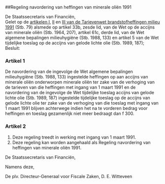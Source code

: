 <meta http-equiv='Content-Type' content='text/html; charset=utf-8' />

##Regeling navordering van heffingen van minerale oliën 1991 

De Staatssecretaris van Financiën,  
Gelet op de [artikelen I](../../../../../../../../../../wet/tarievenwet/brandstofheffingen/milieu/1991/BWBR0005002/README.md), [II](../../../../../../../../../../wet/tarievenwet/brandstofheffingen/milieu/1991/BWBR0005002/README.md) en [III van de Tarievenwet brandstofheffingen milieu 1991](../../../../../../../../../../wet/tarievenwet/brandstofheffingen/milieu/1991/BWBR0005002/README.md) (Stb. 79) alsmede op artikel 33b, zesde lid, van de Wet op de accijns van minerale oliën (Stb. 1964, 207), artikel 61c, derde lid, van de Wet algemene bepalingen milieuhygiëne (Stb. 1988, 133) en artikel 5 van de Wet tijdelijke toeslag op de accijns van gelode lichte olie (Stb. 1989, 187);
Besluit:    

### Artikel  1  

De navordering van de ingevolge de Wet algemene bepalingen milieuhygiëne (Stb. 1988, 133) ingestelde heffingen op aan accijns van minerale oliën onderworpen minerale oliën ter zake van de verhoging van de tarieven van die heffingen met ingang van 1 maart 1991 en de navordering van de ingevolge de Wet tijdelijke toeslag accijns van gelode lichte olie (Stb. 1989, 187) ingestelde tijdelijke toeslag op de accijns van gelode lichte olie ter zake van de verhoging van die toeslag met ingang van 1 maart 1991 blijven achterwege indien het na te vorderen bedrag voor heffingen en toeslag gezamenlijk niet meer bedraagt dan f 300. 

### Artikel  2  

1.  Deze regeling treedt in werking met ingang van 1 maart 1991.   
2.  Deze regeling kan worden aangehaald als Regeling navordering van heffingen van minerale oliën 1991.  

De 
Staatssecretaris van Financiën, 

Namens deze,

De 
plv. Directeur-Generaal voor Fiscale Zaken,
D. E.  Witteveen    
